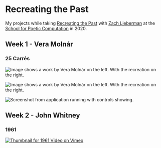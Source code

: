 # Recreating the Past

My projects while taking [Recreating the Past](https://sfpc.io/recreatingthepast-spring2020/) with [Zach Lieberman](http://zach.li/) at the [School for Poetic Computation](https://sfpc.io/) in 2020.

## Week 1 - Vera Molnár

### 25 Carrés

![Image shows a work by Vera Molnár on the left. With the recreation on the right.](./vera-carrés/assets/comparison-01.png)

![Image shows a work by Vera Molnár on the left. With the recreation on the right.](./vera-carrés/assets/comparison-02.png)

![Screenshot from application running with controls showing.](./vera-carrés/assets/recreation/recreation-03.png)

## Week 2 - John Whitney

### 1961

[![Thumbnail for 1961 Video on Vimeo](https://i.vimeocdn.com/video/907097726.jpg?mw=900&mh=517)](https://vimeo.com/427926125)
